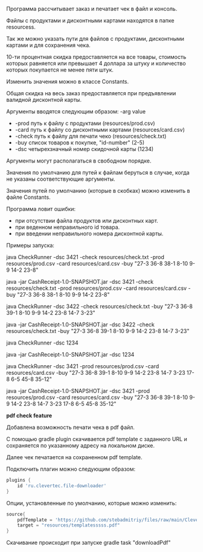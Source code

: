Программа рассчитывает заказ и печатает чек в файл и консоль.

Файлы с продуктами и дисконтными картами находятся в папке resourcess.

Так же можно указать пути для файлов с продуктами, дисконтными картами и для сохранения чека.

10-ти процентная скидка предоставляется на все товары, стоимость которых равняется или превышает 4 доллара за штуку и количество которых покупается не менее пяти штук.

Изменить значения можно в классе Constants.

Общая скидка на весь заказ предоставляется при предъявлении валидной дисконтной карты.

Аргументы вводятся следующим образом: -arg value
*    -prod   путь к файлу с продуктами (resources/prod.csv)
*    -card   путь к файлу со дисконтными картами (resources/card.csv)
*    -check  путь к файлу для печати чеко (resources/check.txt)
*    -buy    список товаров к покупке, "id-number" (2-5)
*    -dsc    четырехзначный номер скидочной карты (1234)

Аргументы могут располагаться в свободном порядке.

Значения по умолчанию для путей к файлам беруться в случае, когда не указаны соответствующие аргументы.

Значения путей по умолчанию (которые в скобках) можно изменить в файле Constants.

Программа ловит ошибки:
* при отсутствии файла продуктов или дисконтных карт.
* при веденном неправильного id товара.
* при введении неправильного номера дисконтной карты.

Примеры запуска: 

java CheckRunner -dsc 3421 -check resources/check.txt -prod resources/prod.csv -card resources/card.csv -buy "27-3 36-8 38-1 8-10 9-9 14-2 23-8"

java -jar CashReceipt-1.0-SNAPSHOT.jar -dsc 3421 -check resources/check.txt -prod resources/prod.csv -card resources/card.csv -buy "27-3 36-8 38-1 8-10 9-9 14-2 23-8"

java CheckRunner -dsc 3422 -check resources/check.txt -buy "27-3 36-8 39-1 8-10 9-9 14-2 23-8 14-7 3-23"

java -jar CashReceipt-1.0-SNAPSHOT.jar -dsc 3422 -check resources/check.txt -buy "27-3 36-8 39-1 8-10 9-9 14-2 23-8 14-7 3-23"

java CheckRunner -dsc 1234

java -jar CashReceipt-1.0-SNAPSHOT.jar -dsc 1234

java CheckRunner -dsc 3421 -prod resources/prod.csv -card resources/card.csv -buy "27-3 36-8 39-1 8-10 9-9 14-2 23-8 14-7 3-23 17-8 6-5 45-8 35-12"

java -jar CashReceipt-1.0-SNAPSHOT.jar -dsc 3421 -prod resources/prod.csv -card resources/card.csv -buy "27-3 36-8 39-1 8-10 9-9 14-2 23-8 14-7 3-23 17-8 6-5 45-8 35-12"


**pdf check feature**

Добавлена возможность печати чека в pdf файл.

С помощью gradle plugin скачивается pdf template с заданного URL и сохраняется по указанному адресу на локальном диске.

Далее чек печатается на сохраненном pdf template.

Подключить плагин можно следующим образом:

```gradle
plugins {
    id 'ru.clevertec.file-downloader'
}
```

Опции, установленные по умолчанию, которые можно изменить:

```gradle
source{
    pdfTemplate = 'https://github.com/stebadmitriy/files/raw/main/Clevertec_Template.pdf'
    target = "resources/templatesssss.pdf"
}
```

Скачивание происходит при запуске gradle task "downloadPdf"
